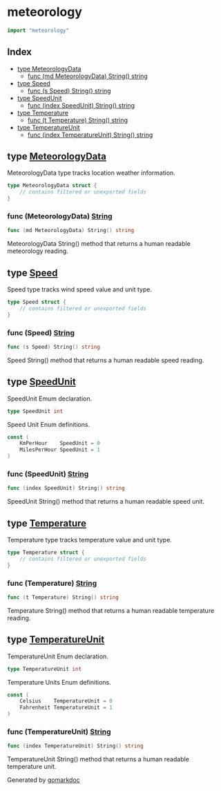 <!-- Code generated by gomarkdoc. DO NOT EDIT -->

# meteorology

```go
import "meteorology"
```

## Index

- [type MeteorologyData](<#type-meteorologydata>)
  - [func (md MeteorologyData) String() string](<#func-meteorologydata-string>)
- [type Speed](<#type-speed>)
  - [func (s Speed) String() string](<#func-speed-string>)
- [type SpeedUnit](<#type-speedunit>)
  - [func (index SpeedUnit) String() string](<#func-speedunit-string>)
- [type Temperature](<#type-temperature>)
  - [func (t Temperature) String() string](<#func-temperature-string>)
- [type TemperatureUnit](<#type-temperatureunit>)
  - [func (index TemperatureUnit) String() string](<#func-temperatureunit-string>)


## type [MeteorologyData](<https://github.com/vpayno/exercism-workspace/blob/main/go/meteorology/meteorology.go#L58-L64>)

MeteorologyData type tracks location weather information\.

```go
type MeteorologyData struct {
    // contains filtered or unexported fields
}
```

### func \(MeteorologyData\) [String](<https://github.com/vpayno/exercism-workspace/blob/main/go/meteorology/meteorology.go#L67>)

```go
func (md MeteorologyData) String() string
```

MeteorologyData String\(\) method that returns a human readable meteorology reading\.

## type [Speed](<https://github.com/vpayno/exercism-workspace/blob/main/go/meteorology/meteorology.go#L47-L50>)

Speed type tracks wind speed value and unit type\.

```go
type Speed struct {
    // contains filtered or unexported fields
}
```

### func \(Speed\) [String](<https://github.com/vpayno/exercism-workspace/blob/main/go/meteorology/meteorology.go#L53>)

```go
func (s Speed) String() string
```

Speed String\(\) method that returns a human readable speed reading\.

## type [SpeedUnit](<https://github.com/vpayno/exercism-workspace/blob/main/go/meteorology/meteorology.go#L32>)

SpeedUnit Emum declaration\.

```go
type SpeedUnit int
```

Speed Unit Enum definitions\.

```go
const (
    KmPerHour    SpeedUnit = 0
    MilesPerHour SpeedUnit = 1
)
```

### func \(SpeedUnit\) [String](<https://github.com/vpayno/exercism-workspace/blob/main/go/meteorology/meteorology.go#L41>)

```go
func (index SpeedUnit) String() string
```

SpeedUnit String\(\) method that returns a human readable speed unit\.

## type [Temperature](<https://github.com/vpayno/exercism-workspace/blob/main/go/meteorology/meteorology.go#L21-L24>)

Temperature type tracks temperature value and unit type\.

```go
type Temperature struct {
    // contains filtered or unexported fields
}
```

### func \(Temperature\) [String](<https://github.com/vpayno/exercism-workspace/blob/main/go/meteorology/meteorology.go#L27>)

```go
func (t Temperature) String() string
```

Temperature String\(\) method that returns a human readable temperature reading\.

## type [TemperatureUnit](<https://github.com/vpayno/exercism-workspace/blob/main/go/meteorology/meteorology.go#L6>)

TemperatureUnit Enum declaration\.

```go
type TemperatureUnit int
```

Temperature Units Enum definitions\.

```go
const (
    Celsius    TemperatureUnit = 0
    Fahrenheit TemperatureUnit = 1
)
```

### func \(TemperatureUnit\) [String](<https://github.com/vpayno/exercism-workspace/blob/main/go/meteorology/meteorology.go#L15>)

```go
func (index TemperatureUnit) String() string
```

TemperatureUnit String\(\) method that returns a human readable temperature unit\.



Generated by [gomarkdoc](<https://github.com/princjef/gomarkdoc>)
